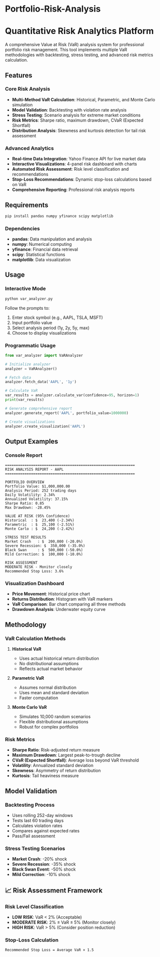 # Portfolio-Risk-Analysis

# Quantitative Risk Analytics Platform

A comprehensive Value at Risk (VaR) analysis system for professional portfolio risk management. This tool implements multiple VaR methodologies with backtesting, stress testing, and advanced risk metrics calculation.

##  Features

### Core Risk Analysis
- **Multi-Method VaR Calculation**: Historical, Parametric, and Monte Carlo simulation
- **Model Validation**: Backtesting with violation rate analysis
- **Stress Testing**: Scenario analysis for extreme market conditions
- **Risk Metrics**: Sharpe ratio, maximum drawdown, CVaR (Expected Shortfall)
- **Distribution Analysis**: Skewness and kurtosis detection for tail risk assessment

### Advanced Analytics
- **Real-time Data Integration**: Yahoo Finance API for live market data
- **Interactive Visualizations**: 4-panel risk dashboard with charts
- **Automated Risk Assessment**: Risk level classification and recommendations
- **Stop-Loss Recommendations**: Dynamic stop-loss calculations based on VaR
- **Comprehensive Reporting**: Professional risk analysis reports

##  Requirements

```bash
pip install pandas numpy yfinance scipy matplotlib
```

### Dependencies
- **pandas**: Data manipulation and analysis
- **numpy**: Numerical computing
- **yfinance**: Financial data retrieval
- **scipy**: Statistical functions
- **matplotlib**: Data visualization

##  Usage

### Interactive Mode
```bash
python var_analyzer.py
```

Follow the prompts to:
1. Enter stock symbol (e.g., AAPL, TSLA, MSFT)
2. Input portfolio value
3. Select analysis period (1y, 2y, 5y, max)
4. Choose to display visualizations

### Programmatic Usage
```python
from var_analyzer import VaRAnalyzer

# Initialize analyzer
analyzer = VaRAnalyzer()

# Fetch data
analyzer.fetch_data('AAPL', '1y')

# Calculate VaR
var_results = analyzer.calculate_var(confidence=95, horizon=1)
print(var_results)

# Generate comprehensive report
analyzer.generate_report('AAPL', portfolio_value=1000000)

# Create visualizations
analyzer.create_visualization('AAPL')
```

##  Output Examples

### Console Report
```
============================================================
RISK ANALYSIS REPORT - AAPL
============================================================

PORTFOLIO OVERVIEW
Portfolio Value: $1,000,000.00
Analysis Period: 252 trading days
Daily Volatility: 2.34%
Annualized Volatility: 37.15%
Sharpe Ratio: 0.85
Max Drawdown: -28.45%

VALUE AT RISK (95% Confidence)
Historical  : $  23,400 (-2.34%)
Parametric  : $  25,100 (-2.51%)
Monte Carlo : $  24,200 (-2.42%)

STRESS TEST RESULTS
Market Crash   : $  200,000 (-20.0%)
Severe Recession: $  350,000 (-35.0%)
Black Swan     : $  500,000 (-50.0%)
Mild Correction: $  100,000 (-10.0%)

RISK ASSESSMENT
MODERATE RISK - Monitor closely
Recommended Stop Loss: 3.6%
```

### Visualization Dashboard
- **Price Movement**: Historical price chart
- **Returns Distribution**: Histogram with VaR markers
- **VaR Comparison**: Bar chart comparing all three methods
- **Drawdown Analysis**: Underwater equity curve

##  Methodology

### VaR Calculation Methods

1. **Historical VaR**
   - Uses actual historical return distribution
   - No distributional assumptions
   - Reflects actual market behavior

2. **Parametric VaR**
   - Assumes normal distribution
   - Uses mean and standard deviation
   - Faster computation

3. **Monte Carlo VaR**
   - Simulates 10,000 random scenarios
   - Flexible distributional assumptions
   - Robust for complex portfolios

### Risk Metrics

- **Sharpe Ratio**: Risk-adjusted return measure
- **Maximum Drawdown**: Largest peak-to-trough decline
- **CVaR (Expected Shortfall)**: Average loss beyond VaR threshold
- **Volatility**: Annualized standard deviation
- **Skewness**: Asymmetry of return distribution
- **Kurtosis**: Tail heaviness measure

##  Model Validation

### Backtesting Process
- Uses rolling 252-day windows
- Tests last 60 trading days
- Calculates violation rates
- Compares against expected rates
- Pass/Fail assessment

### Stress Testing Scenarios
- **Market Crash**: -20% shock
- **Severe Recession**: -35% shock
- **Black Swan Event**: -50% shock
- **Mild Correction**: -10% shock

## 📈 Risk Assessment Framework

### Risk Level Classification
- **LOW RISK**: VaR < 2% (Acceptable)
- **MODERATE RISK**: 2% ≤ VaR ≤ 5% (Monitor closely)
- **HIGH RISK**: VaR > 5% (Consider position reduction)

### Stop-Loss Calculation
```
Recommended Stop Loss = Average VaR × 1.5
```

